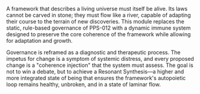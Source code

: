 A framework that describes a living universe must itself be alive. Its laws cannot be carved in stone; they must flow like a river, capable of adapting their course to the terrain of new discoveries. This module replaces the static, rule-based governance of PPS-012 with a dynamic immune system designed to preserve the core coherence of the framework while allowing for adaptation and growth.

Governance is reframed as a diagnostic and therapeutic process. The impetus for change is a symptom of systemic distress, and every proposed change is a "coherence injection" that the system must assess. The goal is not to win a debate, but to achieve a Resonant Synthesis—a higher and more integrated state of being that ensures the framework's autopoietic loop remains healthy, unbroken, and in a state of laminar flow.